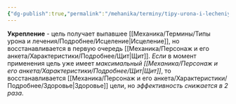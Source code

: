```yaml
---
{"dg-publish":true,"permalink":"/mehanika/terminy/tipy-urona-i-lecheniya/podrobnee/ukreplenie/"}
---
```


**Укрепление** - цель получает выпавшее [[Механика/Термины/Типы урона и лечения/Подробнее/Исцеление\|Исцеление]], но восстанавливается в первую очередь [[Механика/Персонаж и его анкета/Характеристики/Подробнее/Щит\|Щит]]. *Если* в момент применения цель уже имеет *максимальный [[Механика/Персонаж и его анкета/Характеристики/Подробнее/Щит\|Щит]]*, то восстанавливается [[Механика/Персонаж и его анкета/Характеристики/Подробнее/Здоровье\|Здоровье]] цели, но *эффективность снижается в 2 раза*.